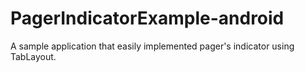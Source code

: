 # PagerIndicatorExample-android

A sample application that easily implemented pager's indicator using TabLayout.

